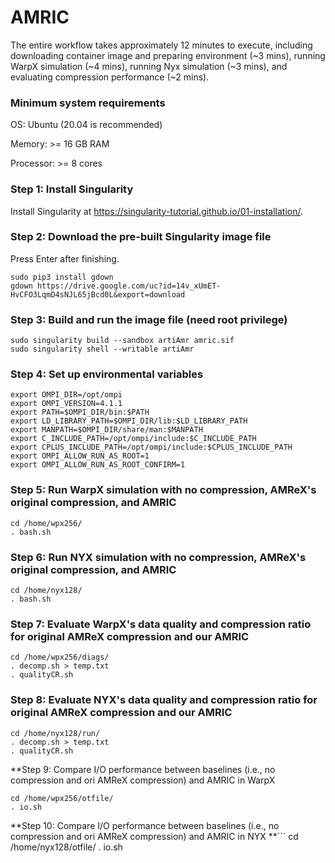 # AMRIC
The entire workflow takes approximately 12 minutes to execute, including downloading container image and preparing environment (~3 mins), running WarpX simulation (~4 mins), running Nyx simulation (~3 mins), and evaluating compression performance (~2 mins).

### Minimum system requirements
OS: Ubuntu (20.04 is recommended)

Memory: >= 16 GB RAM

Processor: >= 8 cores

### Step 1: Install Singularity
Install Singularity at https://singularity-tutorial.github.io/01-installation/.

### Step 2: Download the pre-built Singularity image file
Press Enter after finishing.
```
sudo pip3 install gdown
gdown https://drive.google.com/uc?id=14v_xUmET-HvCFO3LqmD4sNJL65jBcd0L&export=download
```
### Step 3: Build and run the image file (need root privilege)
```
sudo singularity build --sandbox artiAmr amric.sif
sudo singularity shell --writable artiAmr
```

### Step 4: Set up environmental variables
```
export OMPI_DIR=/opt/ompi 
export OMPI_VERSION=4.1.1
export PATH=$OMPI_DIR/bin:$PATH
export LD_LIBRARY_PATH=$OMPI_DIR/lib:$LD_LIBRARY_PATH
export MANPATH=$OMPI_DIR/share/man:$MANPATH
export C_INCLUDE_PATH=/opt/ompi/include:$C_INCLUDE_PATH
export CPLUS_INCLUDE_PATH=/opt/ompi/include:$CPLUS_INCLUDE_PATH
export OMPI_ALLOW_RUN_AS_ROOT=1
export OMPI_ALLOW_RUN_AS_ROOT_CONFIRM=1
```

### Step 5: Run WarpX simulation with no compression, AMReX's original compression, and AMRIC
```
cd /home/wpx256/
. bash.sh
```

### Step 6: Run NYX simulation with no compression, AMReX's original compression, and AMRIC
```
cd /home/nyx128/
. bash.sh
```

### Step 7: Evaluate WarpX's data quality and compression ratio for original AMReX compression and our AMRIC
```
cd /home/wpx256/diags/
. decomp.sh > temp.txt
. qualityCR.sh
```

### Step 8: Evaluate NYX's data quality and compression ratio for original AMReX compression and our AMRIC
```
cd /home/nyx128/run/
. decomp.sh > temp.txt
. qualityCR.sh
```

**Step 9: Compare I/O performance between baselines (i.e., no compression and ori AMReX compression) and AMRIC in WarpX
```
cd /home/wpx256/otfile/
. io.sh
```

**Step 10: Compare I/O performance between baselines (i.e., no compression and ori AMReX compression) and AMRIC in NYX
**```
cd /home/nyx128/otfile/
. io.sh
```
